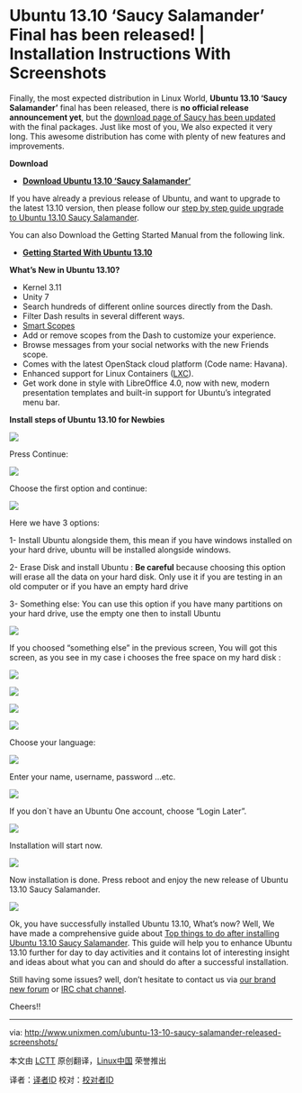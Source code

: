 Ubuntu 13.10 ‘Saucy Salamander’ Final has been released! | Installation Instructions With Screenshots
================================================================================
Finally, the most expected distribution in Linux World, **Ubuntu 13.10 ‘Saucy Salamander’** final has been released, there is **no official release announcement yet**, but the [download page of Saucy has been updated][1] with the final packages. Just like most of you, We also expected it very long. This awesome distribution has come with plenty of new features and improvements.

**Download**

- **[Download Ubuntu 13.10 ‘Saucy Salamander’][1]**

If you have already a previous release of Ubuntu, and want to upgrade to the latest 13.10 version, then please follow our [step by step guide upgrade to Ubuntu 13.10 Saucy Salamander][2].

You can also Download the Getting Started Manual from the following link.

- **[Getting Started With Ubuntu 13.10][3]**

**What’s New in Ubuntu 13.10?**

- Kernel 3.11
- Unity 7
- Search hundreds of different online sources directly from the Dash.
- Filter Dash results in several different ways.
- [Smart Scopes][5]
- Add or remove scopes from the Dash to customize your experience.
- Browse messages from your social networks with the new Friends scope.
- Comes with the latest OpenStack cloud platform (Code name: Havana).
- Enhanced support for Linux Containers ([LXC][6]).
- Get work done in style with LibreOffice 4.0, now with new, modern presentation templates and built-in support for Ubuntu’s integrated menu bar.

**Install steps of  Ubuntu 13.10 for Newbies**

![](http://180016988.r.cdn77.net/wp-content/uploads/2013/10/Screenshot-from-2013-10-13-10_55_47.png)

Press Continue:

![](http://180016988.r.cdn77.net/wp-content/uploads/2013/10/Screenshot-from-2013-10-13-10_56_16.png)

Choose the first option and continue:

![](http://180016988.r.cdn77.net/wp-content/uploads/2013/10/Screenshot-from-2013-10-13-10_56_45.png)

Here we have 3 options:

1- Install Ubuntu alongside them, this mean if you have windows installed on your hard drive, ubuntu will be installed alongside windows.

2- Erase Disk and install Ubuntu : **Be careful** because choosing this option will erase all the data on your hard disk. Only use it if you are testing in an old computer or if you have an empty hard drive

3- Something else: You can use this option if you have many partitions on your hard drive, use the empty one then to install Ubuntu

![](http://180016988.r.cdn77.net/wp-content/uploads/2013/10/Screenshot-from-2013-10-13-10_57_53.png)

If you choosed “something else” in the previous screen, You will got this screen, as you see in my case i chooses the free space on my hard disk :

![](http://180016988.r.cdn77.net/wp-content/uploads/2013/10/Screenshot-from-2013-10-13-10_58_49.png)

![](http://180016988.r.cdn77.net/wp-content/uploads/2013/10/Screenshot-from-2013-10-13-10_59_27.png)

![](http://180016988.r.cdn77.net/wp-content/uploads/2013/10/Screenshot-from-2013-10-13-10_59_49.png)

![](http://180016988.r.cdn77.net/wp-content/uploads/2013/10/Screenshot-from-2013-10-13-11_04_03.png)

Choose your language:

![](http://180016988.r.cdn77.net/wp-content/uploads/2013/10/Screenshot-from-2013-10-13-13_04_45.png)

Enter your name, username, password …etc.

![](http://180016988.r.cdn77.net/wp-content/uploads/2013/10/Screenshot-from-2013-10-13-13_05_30.png)

If you don`t have an Ubuntu One account, choose “Login Later”.

![](http://180016988.r.cdn77.net/wp-content/uploads/2013/10/Screenshot-from-2013-10-13-13_05_48.png)

Installation will start now.

![](http://180016988.r.cdn77.net/wp-content/uploads/2013/10/Screenshot-from-2013-10-13-13_06_08.png)

Now installation is done. Press reboot and enjoy the new release of Ubuntu 13.10 Saucy Salamander.

![](http://180016988.r.cdn77.net/wp-content/uploads/2013/10/Screenshot-from-2013-10-13-13_09_44.png)

Ok, you have successfully installed Ubuntu 13.10, What’s now? Well, We have made a comprehensive guide about [Top things to do after installing Ubuntu 13.10 Saucy Salamander][6]. This guide will help you to enhance Ubuntu 13.10 further for day to day activities and it contains lot of interesting insight and ideas about what you can and should do after a successful installation.

Still having some issues? well, don’t hesitate to contact us via [our brand new forum][7] or [IRC chat channel][8].

Cheers!!

--------------------------------------------------------------------------------

via: http://www.unixmen.com/ubuntu-13-10-saucy-salamander-released-screenshots/

本文由 [LCTT](https://github.com/LCTT/TranslateProject) 原创翻译，[Linux中国](http://linux.cn/) 荣誉推出

译者：[译者ID](https://github.com/译者ID) 校对：[校对者ID](https://github.com/校对者ID)

[1]:http://releases.ubuntu.com/saucy/
[2]:http://www.unixmen.com/upgrade-ubuntu-13-04-raring-ubuntu-13-10-saucy-salamander/
[3]:http://ubuntu-manual.org/
[4]:https://wiki.ubuntu.com/SmartScopes1304Spec
[5]:http://lxc.sourceforge.net/
[6]:http://www.unixmen.com/top-things-installing-ubuntu-13-10/
[7]:http://ask.unixmen.com/BB/
[8]:http://ask.unixmen.com/BB/chat.php